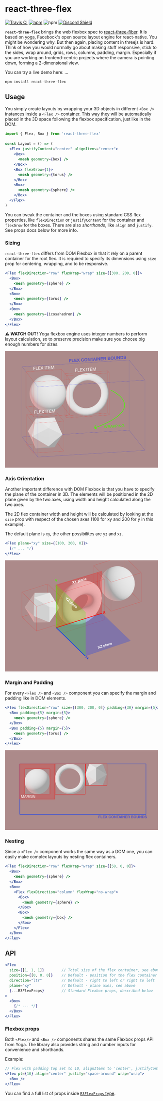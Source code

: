 # react-three-flex

[![Travis CI](https://img.shields.io/travis/react-spring/react-three-flex?style=flat-square)](https://travis-ci.org/react-spring/react-three-flex) [![npm](https://img.shields.io/npm/v/react-three-flex?style=flat-square)](https://www.npmjs.com/package/react-three-flex) ![npm](https://img.shields.io/npm/dt/react-three-flex.svg?style=flat-square) [![Discord Shield](https://discordapp.com/api/guilds/740090768164651008/widget.png?style=shield)](https://discord.gg/ZZjjNvJ)

**`react-three-flex`** brings the web flexbox spec to [react-three-fiber](https://github.com/react-spring/react-three-fiber). 
It is based on [yoga](https://github.com/facebook/yoga), Facebook's open source layout engine for react-native. 
You might be wondering why. But then again, placing content in threejs is hard. Think of how you would normally go about making stuff responsive, stick to the sides, wrap around, grids, rows, columns, padding, margin. Especially if you are working on frontend-centric projects where the camera is pointing down, forming a 2-dimensional view.

You can try a live demo here: ...

```bash
npm install react-three-flex
```

## Usage

You simply create layouts by wrapping your 3D objects in different `<Box />` instances inside a `<Flex />` container. This way they will be automatically placed in the 3D space following the flexbox specification, just like in the DOM.

```jsx
import { Flex, Box } from 'react-three-flex'

const Layout = () => (
  <Flex justifyContent="center" alignItems="center">
    <Box>
      <mesh geometry={box} />
    </Box>
    <Box flexGrow={1}>
      <mesh geometry={torus} />
    </Box>
    <Box>
      <mesh geometry={sphere} />
    </Box>
  </Flex>
)
```

You can tweak the container and the boxes using standard CSS flex properties, like `flexDirection` or `justifyContent` for the container and `flexGrow` for the boxes. There are also _shorthands_, like `align` and `justify`. See props docs below for more info.

### Sizing

`react-three-flex` differs from DOM Flexbox in that it rely on a parent container for the root flex. It is required to specify its dimensions using `size` prop for centering, wrapping, and to be responsive.

```jsx
<Flex flexDirection="row" flexWrap="wrap" size={[300, 200, 0]}>
  <Box>
    <mesh geometry={sphere} />
  </Box>
  <Box>
    <mesh geometry={torus} />
  </Box>
  <Box>
    <mesh geometry={icosahedron} />
  </Box>
</Flex>
```

**⚠️ WATCH OUT!** Yoga flexbox engine uses integer numbers to perform layout calculation, so to preserve precision make sure you choose big enough numbers for sizes.

![Bounds](./docs/bounds.png)

### Axis Orientation

Another important difference with DOM Flexbox is that you have to specify the plane of the container in 3D. The elements will be positioned in the 2D plane given by the two axes, using width and height calculated along the two axes.

The 2D flex container width and height will be calculated by looking at the `size` prop with respect of the chosen axes (100 for xy and 200 for y in this example).

The default plane is `xy`, the other possibilites are `yz` and `xz`.

```jsx
<Flex plane="xy" size={[100, 200, 0]}>
  {/* ... */}
</Flex>
```

![Axes Orientation](./docs/axes_orientation.png)

### Margin and Padding

For every `<Flex />` and `<Box />` component you can specify the margin and padding like in DOM elements.

```jsx
<Flex flexDirection="row" size={[300, 200, 0]} padding={30} margin={5}>
  <Box padding={5} margin={5}>
    <mesh geometry={sphere} />
  </Box>
  <Box padding={5} margin={5}>
    <mesh geometry={torus} />
  </Box>
</Flex>
```

![Margin](./docs/margin.png)

### Nesting

Since a `<Flex />` component works the same way as a DOM one, you can easily make complex layouts by nesting flex containers.

```jsx
<Flex flexDirection="row" flexWrap="wrap" size={[50, 0, 0]}>
  <Box>
    <mesh geometry={sphere} />
  </Box>
  <Box>
    <Flex flexDirection="column" flexWrap="no-wrap">
      <Box>
        <mesh geometry={sphere} />
      </Box>
      <Box>
        <mesh geometry={box} />
      </Box>
    </Flex>
  </Box>
</Flex>
```

## API

```jsx
<Flex
  size={[1, 1, 1]}        // Total size of the flex container, see above
  position={[0, 0, 0]}    // Default - position for the flex container in the scene
  direction="ltr"         // Default - right to left or right to left
  plane="xy"              // Default - plane axes, see above
  {...R3FlexProps}        // Standard Flexbox props, described below
>
  <Box>
    {/* ... */}
  </Box>
</Flex>
```

### Flexbox props

Both `<Flex/>` and `<Box />` components shares the same Flexbox props API from Yoga. The library also provides string and number inputs for convenience and shorthands.

Example:

```jsx
// Flex with padding top set to 10, alignItems to 'center', justifyContent to 'space-around' and flexWrap to 'wrap'
<Flex pt={10} align="center" justify="space-around" wrap="wrap">
  <Box />
</Flex>
```

You can find a full list of props inside [`R3FlexProps` type](https://github.com/react-spring/react-three-flex/blob/d6dbd7fd5501d1122f7eb121d620affd1af24988/src/props.ts#L29).
